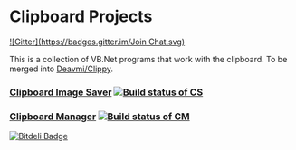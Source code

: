 Clipboard Projects
==============
[![Gitter](https://badges.gitter.im/Join Chat.svg)](https://gitter.im/Walkman100/Walkman?utm_source=badge&utm_medium=badge&utm_campaign=pr-badge&utm_content=badge)

This is a collection of VB.Net programs that work with the clipboard. To be merged into [Deavmi/Clippy](http://github.com/Deavmi/Clippy).

### [Clipboard Image Saver](https://github.com/Walkman100/Clipboard-Projects/blob/master/ClipboardSaver/README.md) [![Build status of CS](https://ci.appveyor.com/api/projects/status/g32gra4rxcwlrwqr)](https://ci.appveyor.com/project/Walkman100/clipboard-projects)

### [Clipboard Manager](https://github.com/Walkman100/Clipboard-Projects/blob/master/ClipboardManager/README.md) [![Build status of CM](https://ci.appveyor.com/api/projects/status/g5rgh4tfm5fvk1ky)](https://ci.appveyor.com/project/Walkman100/clipboard-projects-844)


[![Bitdeli Badge](https://d2weczhvl823v0.cloudfront.net/Walkman100/clipboard-projects/trend.png)](https://bitdeli.com/free "Bitdeli Badge")

